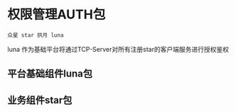 # 权限管理AUTH包

`众星 star 拱月 luna`

luna 作为基础平台将通过TCP-Server对所有注册star的客户端服务进行授权鉴权

## 平台基础组件luna包

## 业务组件star包
